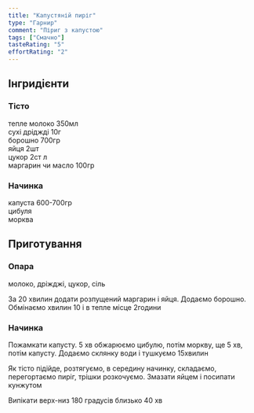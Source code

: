 ```yaml
---
title: "Капустяній пиріг"
type: "Гарнир"
comment: "Піриг з капустою"
tags: ["Смачно"]
tasteRating: "5"
effortRating: "2"
---
```


## Інгридієнти

### Тісто

тепле молоко 350мл  
сухi дріджді 10г  
борошно 700гр  
яйця 2шт  
цукор 2ст л  
маргарин чи масло 100гр

### Начинка

капуста 600-700гр  
цибуля  
морква

## Приготування

### Опара

молоко, дріжджі, цукор, сіль

За 20 хвилин додати розпущений маргарин і яйця. Додаємо борошно. Обмінаємо хвилин 10 і в тепле місце 2години

### Начинка

Пожамкати капусту. 5 хв обжарюємо цибулю, потім моркву, ще 5 хв, потім капусту. Додаємо склянку води і тушкуємо 15хвилин

Як тісто підійде, розтягуємо, в середину начинку, складаємо, перегортаємо пиріг, трішки розкочуємо.
Змазати яйцем і посипати кунжутом

Випікати верх-низ 180 градусів близько 40 хв
